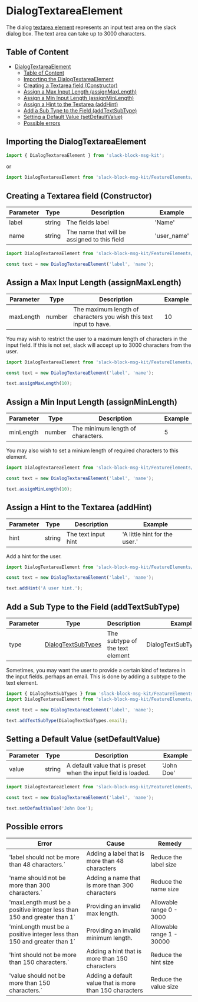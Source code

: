 # DialogTextareaElement

The dialog [textarea element](https://api.slack.com/dialogs#attributes_textarea_elements) represents an input text area on the slack dialog box. The text area can take up to 3000 characters.

## Table of Content

- [DialogTextareaElement](#dialogtextareaelement)
  - [Table of Content](#table-of-content)
  - [Importing the DialogTextareaElement](#importing-the-dialogtextareaelement)
  - [Creating a Textarea field (Constructor)](#creating-a-textarea-field-constructor)
  - [Assign a Max Input Length (assignMaxLength)](#assign-a-max-input-length-assignmaxlength)
  - [Assign a Min Input Length (assignMinLength)](#assign-a-min-input-length-assignminlength)
  - [Assign a Hint to the Textarea (addHint)](#assign-a-hint-to-the-textarea-addhint)
  - [Add a Sub Type to the Field (addTextSubType)](#add-a-sub-type-to-the-field-addtextsubtype)
  - [Setting a Default Value (setDefaultValue)](#setting-a-default-value-setdefaultvalue)
  - [Possible errors](#possible-errors)

## Importing the DialogTextareaElement

```javascript
import { DialogTextareaElement } from 'slack-block-msg-kit';
```

or

```javascript
import DialogTextareaElement from 'slack-block-msg-kit/FeatureElements/DialogTextareaElement';
```

## Creating a Textarea field (Constructor)

| Parameter | Type | Description | Example |
| --------- | ---- | ----------- | ------- |
| label | string | The fields label | 'Name' |
| name | string | The name that will be assigned to this field | 'user_name' |

```javascript
import DialogTextareaElement from 'slack-block-msg-kit/FeatureElements/DialogTextareaElement';

const text = new DialogTextareaElement('label', 'name');
```

## Assign a Max Input Length (assignMaxLength)

| Parameter | Type | Description | Example |
| --------- | ---- | ----------- | ------- |
| maxLength | number | The maximum length of characters you wish this text input to have. | 10 |

You may wish to restrict the user to a maximum length of characters in the input field. If this is not set, slack will accept up to 3000 characters from the user.

```javascript
import DialogTextareaElement from 'slack-block-msg-kit/FeatureElements/DialogTextareaElement';

const text = new DialogTextareaElement('label', 'name');

text.assignMaxLength(10);
```

## Assign a Min Input Length (assignMinLength)

| Parameter | Type | Description | Example |
| --------- | ---- | ----------- | ------- |
| minLength | number | The minimum length of characters. | 5 |

You may also wish to set a minium length of required characters to this element.

```javascript
import DialogTextareaElement from 'slack-block-msg-kit/FeatureElements/DialogTextareaElement';

const text = new DialogTextareaElement('label', 'name');

text.assignMinLength(10);
```

## Assign a Hint to the Textarea (addHint)

| Parameter | Type | Description | Example |
| --------- | ---- | ----------- | ------- |
| hint | string | The text input hint | 'A little hint for the user.' |

Add a hint for the user.

```javascript
import DialogTextareaElement from 'slack-block-msg-kit/FeatureElements/DialogTextareaElement';

const text = new DialogTextareaElement('label', 'name');

text.addHint('A user hint.');
```

## Add a Sub Type to the Field (addTextSubType)

| Parameter | Type | Description | Example |
| --------- | ---- | ----------- | ------- |
| type | [DialogTextSubTypes](https://github.com/IyiKuyoro/slack-block-msg-kit/blob/master/docs/FeatureElement/DialogTextElement.md#dialogtextsubtype) | The subtype of the text element | DialogTextSubTypes.email |

Sometimes, you may want the user to provide a certain kind of textarea in the input fields. perhaps an email. This is done by adding a subtype to the text element.

```javascript
import { DialogTextSubTypes } from 'slack-block-msg-kit/FeatureElements/DialogTextElement';
import DialogTextareaElement from 'slack-block-msg-kit/FeatureElements/DialogTextareaElement';

const text = new DialogTextareaElement('label', 'name');

text.addTextSubType(DialogTextSubTypes.email);
```

## Setting a Default Value (setDefaultValue)

| Parameter | Type | Description | Example |
| --------- | ---- | ----------- | ------- |
| value | string | A default value that is preset when the input field is loaded. | 'John Doe' |

```javascript
import DialogTextareaElement from 'slack-block-msg-kit/FeatureElements/DialogTextareaElement';

const text = new DialogTextareaElement('label', 'name');

text.setDefaultValue('John Doe');
```

## Possible errors

| Error | Cause | Remedy |
| ----- | ----- | ------ |
| 'label should not be more than 48 characters.` | Adding a label that is more than 48 characters | Reduce the label size |
| 'name should not be more than 300 characters.` | Adding a name that is more than 300 characters | Reduce the name size |
| 'maxLength must be a positive integer less than 150 and greater than 1` | Providing an invalid max length. | Allowable range 0 - 3000 |
| 'minLength must be a positive integer less than 150 and greater than 1` | Providing an invalid minimum length. | Allowable range 1 - 30000 |
| 'hint should not be more than 150 characters.` | Adding a hint that is more than 150 characters | Reduce the hint size |
| 'value should not be more than 150 characters.` | Adding a default value that is more than 150 characters | Reduce the value size |
